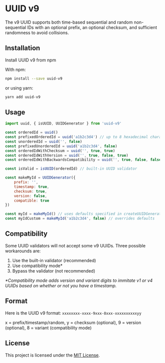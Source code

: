 # UUID v9

The v9 UUID supports both time-based sequential and random non-sequential IDs with an optional prefix, an optional checksum, and sufficient randomness to avoid collisions.

<!-- To learn more about UUID v9, please visit the website: https://uuid-v9.jhunt.dev -->

## Installation

Install UUID v9 from npm

With npm:
```bash
npm install --save uuid-v9
```
or using yarn:
```bash
yarn add uuid-v9
```

## Usage

```javascript
import uuid, { isUUID, UUIDGenerator } from 'uuid-v9' 

const orderedId = uuid()
const prefixedOrderedId = uuid('a1b2c3d4') // up to 8 hexadecimal characters
const unorderedId = uuid('', false)
const prefixedUnorderedId = uuid('a1b2c3d4', false)
const orderedIdWithChecksum = uuid('', true, true)
const orderedIdWithVersion = uuid('', true, false, true)
const orderedIdWithBackwardsCompatibility = uuid('', true, false, false, true)

const isValid = isUUID(orderedId) // built-in UUID validator

const makeMyId = UUIDGenerator({
    prefix: '',
    timestamp: true,
    checksum: true,
    version: false,
    compatible: true
})

const myId = makeMyId() // uses defaults specified in createUUIDGenerator
const myIdCustom = makeMyId('a1b2c3d4', false) // overrides defaults
```

## Compatibility

Some UUID validators will not accept some v9 UUIDs. Three possible workarounds are:

1) Use the built-in validator (recommended)
2) Use compatibility mode*
3) Bypass the validator (not recommended)

_*Compatibility mode adds version and variant digits to immitate v1 or v4 UUIDs based on whether or not you have a timestamp._

## Format

Here is the UUID v9 format: `xxxxxxxx-xxxx-9xxx-8xxx-xxxxxxxxxxyy`

x = prefix/timestamp/random, y = checksum (optional), 9 = version (optional), 8 = variant (compatibility mode)

## License

This project is licensed under the [MIT License](LICENSE).